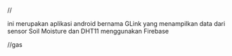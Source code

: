 //

ini merupakan aplikasi android bernama GLink yang menampilkan data dari sensor Soil Moisture dan DHT11 menggunakan Firebase

//gas